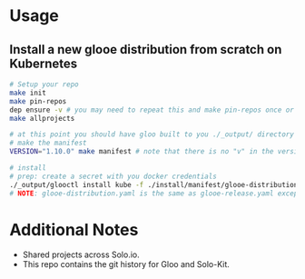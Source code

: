 

# Usage
## Install a new glooe distribution from scratch on Kubernetes
```bash
# Setup your repo
make init
make pin-repos
dep ensure -v # you may need to repeat this and make pin-repos once or twice
make allprojects

# at this point you should have gloo built to you ./_output/ directory
# make the manifest
VERSION="1.10.0" make manifest # note that there is no "v" in the version

# install
# prep: create a secret with you docker credentials
./_output/glooctl install kube -f ./install/manifest/glooe-distribution.yaml
# NOTE: glooe-distribution.yaml is the same as glooe-release.yaml except that "distribution" uses an IfNotPresent pull policy
```

# Additional Notes
- Shared projects across Solo.io.
- This repo contains the git history for Gloo and Solo-Kit. 

